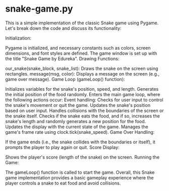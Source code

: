 # snake-game.py
This is a simple implementation of the classic Snake game using Pygame. Let's break down the code and discuss its functionality:

Initialization:

Pygame is initialized, and necessary constants such as colors, screen dimensions, and font styles are defined.
The game window is set up with the title "Snake Game by Edureka".
Drawing Functions:

our_snake(snake_block, snake_list): Draws the snake on the screen using rectangles.
message(msg, color): Displays a message on the screen (e.g., game over message).
Game Loop (gameLoop() function):

Initializes variables for the snake's position, speed, and length.
Generates the initial position of the food randomly.
Enters the main game loop, where the following actions occur:
Event handling: Checks for user input to control the snake's movement or quit the game.
Updates the snake's position based on user input.
Handles collisions with the boundaries of the screen or the snake itself.
Checks if the snake eats the food, and if so, increases the snake's length and randomly generates a new position for the food.
Updates the display with the current state of the game.
Manages the game's frame rate using clock.tick(snake_speed).
Game Over Handling:

If the game ends (i.e., the snake collides with the boundaries or itself), it prompts the player to play again or quit.
Score Display:

Shows the player's score (length of the snake) on the screen.
Running the Game:

The gameLoop() function is called to start the game.
Overall, this Snake game implementation provides a basic gameplay experience where the player controls a snake to eat food and avoid collisions. 
